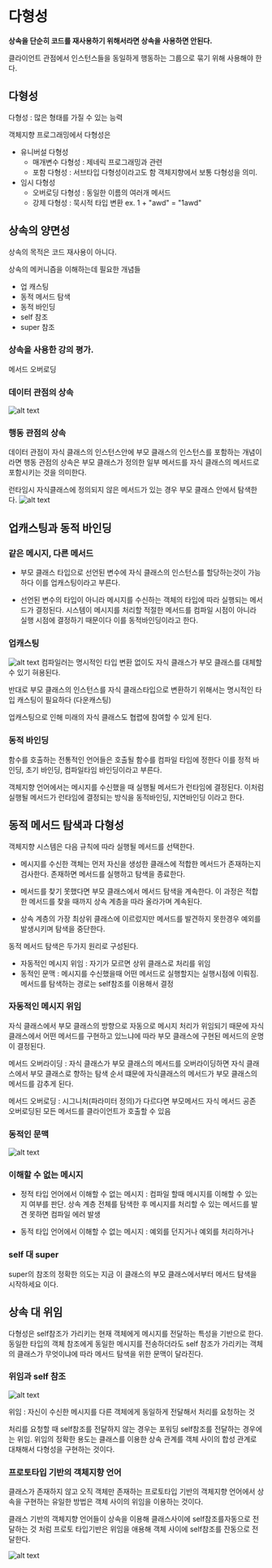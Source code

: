 # 다형성

**상속을 단순히 코드를 재사용하기 위해서라면 상속을 사용하면 안된다.**

클라이언트 관점에서 인스턴스들을 동일하게 행동하는 그룹으로 묶기 위해 사용해야 한다.

## 다형성

다형성 : 많은 형태를 가질 수 있는 능력

객체지향 프로그래밍에서 다형성은

-   유니버설 다형성
    -   매개변수 다형성 : 제네릭 프로그래밍과 관련
    -   포함 다형성 : 서브타입 다형성이라고도 함 객체지향에서 보통 다형성을 의미.
-   임시 다형성
    -   오버로딩 다형성 : 동일한 이름의 여러개 메서드
    -   강제 다형성 : 묵시적 타입 변환 ex. 1 + "awd" = "1awd"

## 상속의 양면성

상속의 목적은 코드 재사용이 아니다.

상속의 메커니즘을 이해하는데 필요한 개념들

-   업 캐스팅
-   동적 메서드 탐색
-   동적 바인딩
-   self 참조
-   super 참조

### 상속을 사용한 강의 평가.

메서드 오버로딩

### 데이터 관점의 상속

![alt text](image/12.4.jpg)

### 행동 관점의 상속

데이터 관점이 자식 클래스의 인스턴스안에 부모 클래스의 인스턴스를 포함하는 개념이라면 행동 관점의 상속은 부모 클래스가 정의한 일부 메서드를 자식 클래스의 메서드로 포함시키는 것을 의미한다.

런타임시 자식클래스에 정의되지 않은 메서드가 있는 경우 부모 클래스 안에서 탐색한다.
![alt text](image/12.6.jpg)

## 업캐스팅과 동적 바인딩

### 같은 메시지, 다른 메서드

-   부모 클래스 타입으로 선언된 변수에 자식 클래스의 인스턴스를 할당하는것이 가능하다 이를 업캐스팅이라고 부른다.

-   선언된 변수의 타입이 아니라 메시지를 수신하는 객체의 타입에 따라 실행되는 메서드가 결정된다. 시스템이 메시지를 처리할 적절한 메서드를 컴파일 시점이 아니라 실행 시점에 결정하기 때문이다 이를 동적바인딩이라고 한다.

### 업캐스팅

![alt text](image/12.7.jpg)
컴파일러는 명시적인 타입 변환 없이도 자식 클래스가 부모 클래스를 대체할 수 있기 혀용된다.

반대로 부모 클래스의 인스턴스를 자식 클래스타입으로 변환하기 위해서는 명시적인 타입 캐스팅이 필요하다 (다운캐스팅)

업캐스팅으로 인해 미래의 자식 클래스도 협렵에 참여할 수 있게 된다.

### 동적 바인딩

함수를 호출하는 전통적인 언어들은 호출될 함수를 컴파일 타임에 정한다 이를 정적 바인딩, 초기 바인딩, 컴파일타임 바인딩이라고 부른다.

객체지향 언어에서는 메시지를 수신했을 때 실행될 메서드가 런타임에 결정된다. 이처럼 실행될 메서드가 런타임에 결정되는 방식을 동적바인딩, 지연바인딩 이라고 한다.

## 동적 메서드 탐색과 다형성

객체지향 시스템은 다음 규칙에 따라 실행될 메서드를 선택한다.

-   메시지를 수신한 객체는 먼저 자신을 생성한 클래스에 적합한 메서드가 존재하는지 검사한다. 존재하면 메서드를 실행하고 탐색을 종료한다.

-   메서드를 찾기 못했다면 부모 클래스에서 메서드 탐색을 계속한다. 이 과정은 적합한 메서드를 찾을 때까지 상속 계층을 따라 올라가며 계속된다.

-   상속 계층의 가장 최상위 클래스에 이르렀지만 메서드를 발견하지 못한경우 예외를 발생시키며 탐색을 중단한다.

동적 메서드 탐색은 두가지 원리로 구성된다.

-   자동적인 메시지 위임 : 자기가 모르면 상위 클래스로 처리를 위임
-   동적인 문맥 : 메시지를 수신했을때 어떤 메서드로 실행할지는 실행시점에 이뤄짐. 메서드를 탐색하는 경로는 self참조를 이용해서 결정

### 자동적인 메시지 위임

자식 클래스에서 부모 클래스의 방향으로 자동으로 메시지 처리가 위임되기 때문에 자식 클래스에서 어떤 메서드를 구현하고 있느냐에 따라 부모 클래스에 구현된 메서드의 운명이 결정된다.

메서드 오버라이딩 : 자식 클래스가 부모 클래스의 메서드를 오버라이딩하면 자식 클래스에서 부모 클래스로 향하는 탐색 순서 떄문에 자식클래스의 메서드가 부모 클래스의 메서드를 감추게 된다.

메서드 오버로딩 : 시그니처(파라미터 정의)가 다르다면 부모메서드 자식 메서드 공존 오버로딩된 모든 메서드를 클라이언트가 호출할 수 있음

### 동적인 문맥

![alt text](image/12.17.jpg)

### 이해할 수 없는 메시지

-   정적 타입 언어에서 이해할 수 없는 메시지 : 컴파일 할때 메시지를 이해할 수 있는지 여부를 판단. 상속 계층 전체를 탐색한 후 메시지를 처리할 수 있는 메서드를 발견 못하면 컴파일 에러 발생

-   동적 타입 언어에서 이해할 수 없는 메시지 : 예외를 던지거나 예외를 처리하거나

### self 대 super

super의 참조의 정확한 의도는 지금 이 클래스의 부모 클래스에서부터 메서드 탐색을 시작하세요 이다.

## 상속 대 위임

다형성은 self참조가 가리키는 현재 객체에게 메시지를 전달하는 특성을 기반으로 한다. 동일한 타입의 객체 참조에게 동일한 메시지를 전송하더라도 self 참조가 가리키는 객체의 클래스가 무엇이냐에 따라 메서드 탐색을 위한 문맥이 달라진다.

### 위임과 self 참조

![alt text](image/12.21.jpg)

위임 : 자신이 수신한 메시지를 다른 객체에게 동일하게 전달해서 처리를 요청하는 것

처리를 요청할 때 self참조를 전달하지 않는 경우는 포워딩 self참조를 전달하는 경우에는 위임. 위임의 정확한 용도는 클래스를 이용한 상속 관계를 객체 사이의 합성 관계로 대채해서 다형성을 구현하는 것이다.

### 프로토타입 기반의 객체지향 언어

클래스가 존재하지 않고 오직 객체만 존재하는 프로토타입 기반의 객체지향 언어에서 상속을 구현하는 유일한 방법은 객체 사이의 위임을 이용하는 것이다.

클래스 기반의 객체지향 언어들이 상속을 이용해 클래스사이에 self참조를자동으로 전달하는 것 처럼 프로토 타입기반은 위임을 애용해 객체 사이에 self참조를 잔동으로 전달한다.

![alt text](image/12.22.jpg)
